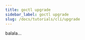 ```yaml
---
title: goctl upgrade
sidebar_label: goctl upgrade
slug: /docs/tutorials/cli/upgrade
---
```

balala...